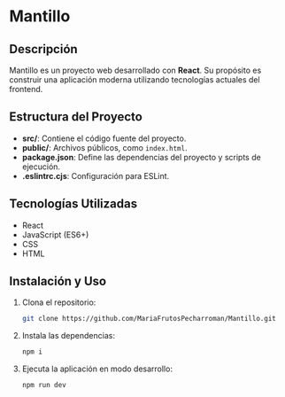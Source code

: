 # Mantillo

## Descripción
Mantillo es un proyecto web desarrollado con **React**. Su propósito es construir una aplicación moderna utilizando tecnologías actuales del frontend.

## Estructura del Proyecto
- **src/**: Contiene el código fuente del proyecto.
- **public/**: Archivos públicos, como `index.html`.
- **package.json**: Define las dependencias del proyecto y scripts de ejecución.
- **.eslintrc.cjs**: Configuración para ESLint.

## Tecnologías Utilizadas
- React
- JavaScript (ES6+)
- CSS
- HTML

## Instalación y Uso
1. Clona el repositorio:
   ```bash
   git clone https://github.com/MariaFrutosPecharroman/Mantillo.git

2. Instala las dependencias:
    ```bash
    npm i

3. Ejecuta la aplicación en modo desarrollo:
    ```bash
    npm run dev